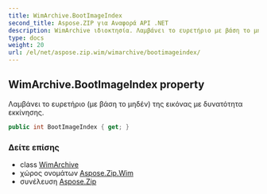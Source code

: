 ```yaml
---
title: WimArchive.BootImageIndex
second_title: Aspose.ZIP για Αναφορά API .NET
description: WimArchive ιδιοκτησία. Λαμβάνει το ευρετήριο με βάση το μηδέν της εικόνας με δυνατότητα εκκίνησης.
type: docs
weight: 20
url: /el/net/aspose.zip.wim/wimarchive/bootimageindex/
---
```

## WimArchive.BootImageIndex property

Λαμβάνει το ευρετήριο (με βάση το μηδέν) της εικόνας με δυνατότητα εκκίνησης.

```csharp
public int BootImageIndex { get; }
```

### Δείτε επίσης

* class [WimArchive](../)
* χώρος ονομάτων [Aspose.Zip.Wim](../../wimarchive/)
* συνέλευση [Aspose.Zip](../../../)



